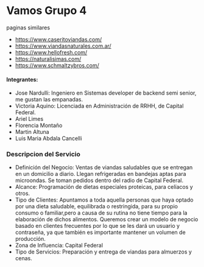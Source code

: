 # Vamos Grupo 4

paginas similares 
 - https://www.caseritoviandas.com/
 - https://www.viandasnaturales.com.ar/
 - https://www.hellofresh.com/
 - https://naturalisimas.com/
 - https://www.schmaltzybros.com/

#### Integrantes: 
- Jose Nardulli: Ingeniero en Sistemas developer de backend semi senior, me gustan las empanadas.
- Victoria Aquino: Licenciada en Administración de RRHH, de Capital Federal.
- Ariel Limes
- Florencia Montaño
- Martin Altuna
- Luis Maria Abdala Cancelli

### Descripcion del Servicio
- Definición del Negocio:
Ventas de viandas saludables que se entregan en un domicilio a diario. Llegan refrigeradas en bandejas aptas para microondas. Se toman pedidos dentro del radio de Capital Federal.
- Alcance:
Programación de dietas especiales proteicas, para celíacos y otros.
- Tipo de Clientes:
Apuntamos a toda aquella personas que haya optado por una dieta saludable, equilibrada o restringida, para su propio consumo o familiar,pero a causa de su rutina no tiene tiempo para la elaboración de dichos alimentos. Queremos crear un modelo de negocio basado en clientes frecuentes por lo que se les dará un usuario y contraseña, ya que también es importante mantener un volumen de producción.
- Zona de Influencia:
Capital Federal
- Tipo de Servicios:
Preparación y entrega de viandas para almuerzos y cenas. 
